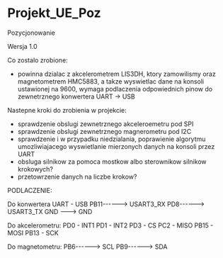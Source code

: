 # Projekt_UE_Poz
Pozycjonowanie


Wersja 1.0

Co zostalo zrobione:
 - powinna dzialac z akcelerometrem LIS3DH, ktory zamowilismy oraz magnetometrem HMC5883, a takze wyswietlac dane na konsoli ustawionej na 9600, wymaga podlaczenia odpowiednich pinow do zewnetrznego konwertera UART -> USB

Nastepne kroki do zrobienia w projekcie:
- sprawdzenie obslugi zewnetrznego akceleroemetru pod SPI
- sprawdzenie obslugi zewnetrznego magnerometru pod I2C
- sprawdzenie i w przypadku niedzialania, poprawienie algorytmu umozliwiajacego wyswietlanie mierzonych danych na konsoli przez UART
- obsluga silnikow za pomoca mostkow albo sterownikow silnikow krokowych?
- przetowrzenie danych na liczbe krokow?


PODLACZENIE:

Do konwertera UART - USB
 PB11------> USART3_RX
 PD8------> USART3_TX 
 GND ---> GND
 
 Do akcelerometru:
 PD0 - INT1
 PD1 - INT2
 PD3 - CS
 PC2 - MISO
 PB15 - MOSI
 PB13 - SCK
 
 Do magnetometru:
 PB6------> SCL
 PB9------> SDA 
